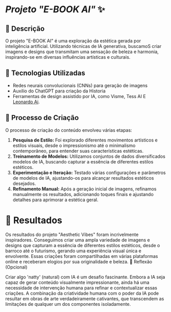 # *Projeto "E-BOOK AI"* ✨
## 📒 Descrição

O projeto "E-BOOK AI" é uma exploração da estética gerada por inteligência artificial. Utilizando técnicas de IA generativa, buscamoS criar imagens e designs que transmitam uma sensação de beleza e harmonia, inspirando-se em diversas influências artísticas e culturais.
## 🤖 Tecnologias Utilizadas

  *  Redes neurais convolucionais (CNNs) para geração de imagens
  *  Auxilio do ChatGPT para criação da Historia
  *  Ferramentas de design assistido por IA, como Visme, Tess AI E [Leonardo Ai](https://app.leonardo.ai/).

## 🧐 Processo de Criação

O processo de criação do conteúdo envolveu várias etapas:

   1. **Pesquisa de Estilo:** Foi explorado diferentes movimentos artísticos e estilos visuais, desde o impressionismo até o minimalismo contemporâneo, para entender suas características estéticas.
   2. **Treinamento de Modelos:** Utilizamos conjuntos de dados diversificados modelos de IA, buscando capturar a essência de diferentes estilos estéticos.
   3. **Experimentação e Iteração:** Testado várias configurações e parâmetros de modelos de IA, ajustando-os para alcançar resultados estéticos desejados.
   4. __Refinamento Manual:__ Após a geração inicial de imagens, refinamos manualmente os resultados, adicionando toques finais e ajustando detalhes para aprimorar a estética geral.

# 🚀 Resultados

Os resultados do projeto "Aesthetic Vibes" foram incrivelmente inspiradores. Conseguimos criar uma ampla variedade de imagens e designs que capturam a essência de diferentes estilos estéticos, desde o barroco até o futurismo, gerando uma experiência visual única e envolvente. Essas criações foram compartilhadas em várias plataformas online e receberam elogios por sua originalidade e beleza.
💭 Reflexão (Opcional)

Criar algo 'natty' (natural) com IA é um desafio fascinante. Embora a IA seja capaz de gerar conteúdo visualmente impressionante, ainda há uma necessidade de intervenção humana para refinar e contextualizar essas criações. A combinação da criatividade humana com o poder da IA pode resultar em obras de arte verdadeiramente cativantes, que transcendem as limitações de qualquer um dos componentes isoladamente.
